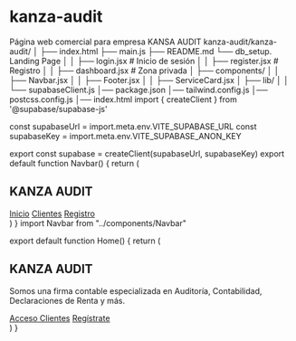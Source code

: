 # kanza-audit
Página web comercial para empresa  KANSA AUDIT 
kanza-audit/kanza-audit/
│
├── index.html
├── main.js
├── README.md
└── db_setup.
Landing Page
│   │   ├── login.jsx         # Inicio de sesión
│   │   ├── register.jsx      # Registro
│   │   ├── dashboard.jsx     # Zona privada
│   ├── components/
│   │   ├── Navbar.jsx
│   │   ├── Footer.jsx
│   │   ├── ServiceCard.jsx
│   ├── lib/
│   │   └── supabaseClient.js
│── package.json
│── tailwind.config.js
│── postcss.config.js
│── index.html
import { createClient } from '@supabase/supabase-js'

const supabaseUrl = import.meta.env.VITE_SUPABASE_URL
const supabaseKey = import.meta.env.VITE_SUPABASE_ANON_KEY

export const supabase = createClient(supabaseUrl, supabaseKey)
export default function Navbar() {
  return (
    <nav className="bg-[#0B1F3A] text-white shadow-lg">
      <div className="max-w-7xl mx-auto px-6 py-4 flex justify-between items-center">
        <h1 className="text-2xl font-bold text-[#D4AF37]">KANZA AUDIT</h1>
        <div className="space-x-6">
          <a href="/" className="hover:text-[#D4AF37]">Inicio</a>
          <a href="/login" className="hover:text-[#D4AF37]">Clientes</a>
          <a href="/register" className="hover:text-[#D4AF37]">Registro</a>
        </div>
      </div>
    </nav>
  )
}
import Navbar from "../components/Navbar"

export default function Home() {
  return (
    <div>
      <Navbar />
      <section className="bg-gradient-to-r from-[#0B1F3A] via-[#183153] to-[#102A44] text-white min-h-screen flex flex-col items-center justify-center px-6">
        <h1 className="text-5xl font-bold text-[#D4AF37] mb-6">KANZA AUDIT</h1>
        <p className="max-w-2xl text-lg text-center">
          Somos una firma contable especializada en <span className="text-[#28A745] font-semibold">Auditoría, Contabilidad, Declaraciones de Renta</span> y más.
        </p>
        <div className="mt-10 flex gap-6">
          <a href="/login" className="bg-[#28A745] text-white px-6 py-3 rounded-xl shadow-lg hover:bg-[#218838]">Acceso Clientes</a>
          <a href="/register" className="bg-[#D4AF37] text-black px-6 py-3 rounded-xl shadow-lg hover:bg-yellow-600">Regístrate</a>
        </div>
      </section>
    </div>
  )
}
